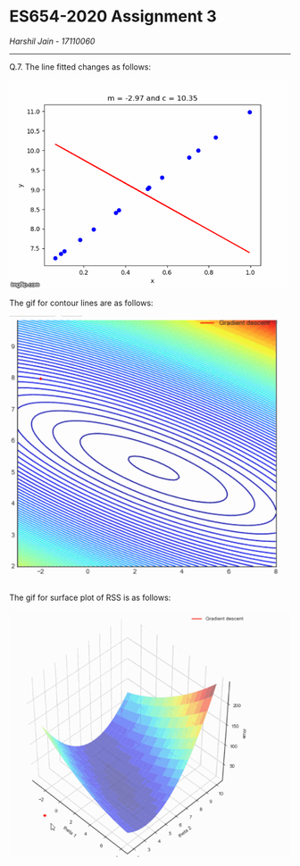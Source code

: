# ES654-2020 Assignment 3

*Harshil Jain* - *17110060*

------

Q.7. The line fitted changes as follows:

![Alt Text](Q7a.gif)

The gif for contour lines are as follows:

![Alt Text](Q7b.gif)

The gif for surface plot of RSS is as follows:

![Alt Text](Q7c.gif)
